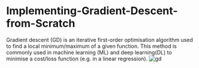 # Implementing-Gradient-Descent-from-Scratch
Gradient descent (GD) is an iterative first-order optimisation algorithm used to find a local minimum/maximum of a given function. This method is commonly used in machine learning (ML) and deep learning(DL) to minimise a cost/loss function (e.g. in a linear regression).
![gd](https://user-images.githubusercontent.com/116026459/218131174-905e336f-ebcb-4e58-9fcd-ae6641c9c88a.jpeg)

